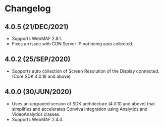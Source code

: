 
# Changelog

##  4.0.5 (21/DEC/2021)
* Supports WebMAF 2.8.1.
* Fixes an issue with CDN Server IP not being auto collected.

## 4.0.2 (25/SEP/2020)
* Supports auto collection of Screen Resolution of the Display connected. (Core SDK 4.0.18 and above)

##  4.0.0 (30/JUN/2020)
* Uses an upgraded version of SDK architecture (4.0.10 and above) that simplifies and accelerates Conviva integration using Analytics and VideoAnalytics classes.
* Supports WebMAF 2.4.0.
